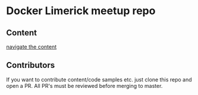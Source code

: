 # Docker Limerick meetup repo

## Content

[navigate the content](meetups/README.md "Glossary")

## Contributors

If you want to contribute content/code samples etc. just clone this repo
and open a PR. All PR's must be reviewed before merging to master.

